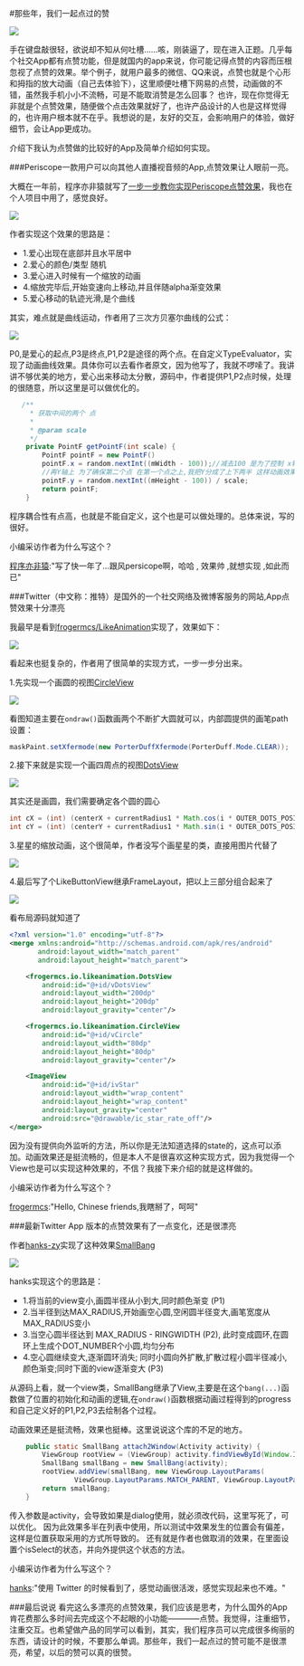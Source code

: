 #那些年，我们一起点过的赞

![](http://ww3.sinaimg.cn/mw690/7ef01fcagw1f25shwbp2mj20go0afgmw.jpg)

手在键盘敲很轻，欲说却不知从何吐槽......咳，刚装逼了，现在进入正题。几乎每个社交App都有点赞功能，但是就国内的app来说，你可能记得点赞的内容而压根忽视了点赞的效果。举个例子，就用户最多的微信、QQ来说，点赞也就是个心形和拇指的放大动画（自己去体验下），这里顺便吐槽下网易的点赞，动画做的不错，虽然我手机小小不流畅，可是不能取消赞是怎么回事？ 也许，现在你觉得无非就是个点赞效果，随便做个点击效果就好了，也许产品设计的人也是这样觉得的，也许用户根本就不在乎。我想说的是，友好的交互，会影响用户的体验，做好细节，会让App更成功。

介绍下我认为点赞做的比较好的App及简单介绍如何实现。

###Periscope一款用户可以向其他人直播视音频的App,点赞效果让人眼前一亮。

大概在一年前，程序亦非猿就写了[一步一步教你实现Periscope点赞效果](http://www.jianshu.com/p/03fdcfd3ae9c)，我也在个人项目中用了，感觉良好。

![](http://ww3.sinaimg.cn/mw690/7ef01fcagw1f25od1so1kg205k07ittz.gif)

作者实现这个效果的思路是：
* 1.爱心出现在底部并且水平居中
* 2.爱心的颜色/类型 随机
* 3.爱心进入时候有一个缩放的动画
* 4.缩放完毕后,开始变速向上移动,并且伴随alpha渐变效果
* 5.爱心移动的轨迹光滑,是个曲线

其实，难点就是曲线运动，作者用了三次方贝塞尔曲线的公式：

![](http://e.hiphotos.baidu.com/baike/s%3D421/sign=9a6521eab8014a90853e47bf98763971/f603918fa0ec08fad54f8dff58ee3d6d55fbda1f.jpg)

P0,是爱心的起点,P3是终点,P1,P2是途径的两个点。在自定义TypeEvaluator，实现了动画曲线效果。具体你可以去看作者原文，因为他写了，我就不啰嗦了。我讲讲不够优美的地方，爱心出来移动太分散，源码中，作者提供P1,P2点时候，处理的很随意，所以这里是可以做优化的。
```java
   /**
     * 获取中间的两个 点
     *
     * @param scale
     */
    private PointF getPointF(int scale) {
        PointF pointF = new PointF()
        pointF.x = random.nextInt((mWidth - 100));//减去100 是为了控制 x轴活动范围,看效果 随意~~
        //再Y轴上 为了确保第二个点 在第一个点之上,我把Y分成了上下两半 这样动画效果好一些  也可以用其他方法
        pointF.y = random.nextInt((mHeight - 100)) / scale;
        return pointF;
    }
```
程序耦合性有点高，也就是不能自定义，这个也是可以做处理的。总体来说，写的很好。

小编采访作者为什么写这个？

[程序亦非猿](https://github.com/AlanCheen):"写了快一年了...跟风persicope啊，哈哈 , 效果帅 ,就想实现 ,如此而已"


###Twitter（中文称：推特）是国外的一个社交网络及微博客服务的网站,App点赞效果十分漂亮

我最早是看到[frogermcs/LikeAnimation](https://github.com/frogermcs/LikeAnimation)实现了，效果如下：

![](https://camo.githubusercontent.com/752e0e35b15b6b684cee90b6bf4309f387caa36f/687474703a2f2f66726f6765726d63732e6769746875622e696f2f696d616765732f32322f627574746f6e5f616e696d2e676966)

看起来也挺复杂的，作者用了很简单的实现方式，一步一步分出来。

1.先实现一个画圆的视图[CircleView](https://github.com/frogermcs/LikeAnimation/blob/master/app/src/main/java/frogermcs/io/likeanimation/CircleView.java)

![](http://frogermcs.github.io/images/22/circle_anim.gif)

看图知道主要在`ondraw()`函数画两个不断扩大圆就可以，内部圆提供的画笔path 设置：
 ```java
 maskPaint.setXfermode(new PorterDuffXfermode(PorterDuff.Mode.CLEAR));
```

2.接下来就是实现一个画四周点的视图[DotsView](https://github.com/frogermcs/LikeAnimation/blob/master/app/src/main/java/frogermcs/io/likeanimation/DotsView.java)

![](http://frogermcs.github.io/images/22/dots_anim.gif)

其实还是画圆，我们需要确定各个圆的圆心
```java
int cX = (int) (centerX + currentRadius1 * Math.cos(i * OUTER_DOTS_POSITION_ANGLE * Math.PI / 180));
int cY = (int) (centerY + currentRadius1 * Math.sin(i * OUTER_DOTS_POSITION_ANGLE * Math.PI / 180)); 
```
3.星星的缩放动画，这个很简单，作者没写个画星星的类，直接用图片代替了

![](http://frogermcs.github.io/images/22/touch_anim.gif)

4.最后写了个LikeButtonView继承FrameLayout，把以上三部分组合起来了

![](http://ww1.sinaimg.cn/mw690/7ef01fcagw1f25r8lk072j20b506m3yr.jpg)

看布局源码就知道了
```xml
<?xml version="1.0" encoding="utf-8"?>
<merge xmlns:android="http://schemas.android.com/apk/res/android"
       android:layout_width="match_parent"
       android:layout_height="match_parent">

    <frogermcs.io.likeanimation.DotsView
        android:id="@+id/vDotsView"
        android:layout_width="200dp"
        android:layout_height="200dp"
        android:layout_gravity="center"/>

    <frogermcs.io.likeanimation.CircleView
        android:id="@+id/vCircle"
        android:layout_width="80dp"
        android:layout_height="80dp"
        android:layout_gravity="center"/>

    <ImageView
        android:id="@+id/ivStar"
        android:layout_width="wrap_content"
        android:layout_height="wrap_content"
        android:layout_gravity="center"
        android:src="@drawable/ic_star_rate_off"/>
</merge>
```
因为没有提供向外监听的方法，所以你是无法知道选择的state的，这点可以添加。动画效果还是挺流畅的，但是本人不是很喜欢这种实现方式，因为我觉得一个View也是可以实现这种效果的，不信？我接下来介绍的就是这样做的。

小编采访作者为什么写这个？

[frogermcs](https://github.com/frogermcs):"Hello, Chinese friends,我瞎掰了，呵呵"

###最新Twitter App 版本的点赞效果有了一点变化，还是很漂亮

作者[hanks-zy](https://github.com/hanks-zyh)实现了这种效果[SmallBang](https://github.com/hanks-zyh/SmallBang)

![](https://github.com/hanks-zyh/SmallBang/raw/master/screenshots/heart.gif)

hanks实现这个的思路是：
* 1.将当前的view变小,画圆半径从小到大,同时颜色渐变 (P1)
* 2.当半径到达MAX_RADIUS,开始画空心圆,空闲圆半径变大,画笔宽度从MAX_RADIUS变小
* 3.当空心圆半径达到 MAX_RADIUS - RINGWIDTH (P2), 此时变成圆环,在圆环上生成个DOT_NUMBER个小圆,均匀分布
* 4.空心圆继续变大,逐渐圆环消失; 同时小圆向外扩散,扩散过程小圆半径减小,颜色渐变;同时下面的view逐渐变大 (P3)

从源码上看，就一个view类，SmallBang继承了View,主要是在这个`bang(...)`函数做了位置的初始化和动画的逻辑,在`ondraw()`函数根据动画过程得到的progress和自己定义好的P1,P2,P3去绘制各个过程。

动画效果还是挺流畅，效果也挺棒。这里说说这个库的不足的地方。
```java
    public static SmallBang attach2Window(Activity activity) {
        ViewGroup rootView = (ViewGroup) activity.findViewById(Window.ID_ANDROID_CONTENT);
        SmallBang smallBang = new SmallBang(activity);
        rootView.addView(smallBang, new ViewGroup.LayoutParams(
                ViewGroup.LayoutParams.MATCH_PARENT, ViewGroup.LayoutParams.MATCH_PARENT));
        return smallBang;
    }
```
传入参数是activity，会导致如果是dialog使用，就必须改代码，这里写死了，可以优化。
因为此效果多半在列表中使用，所以测试中效果发生的位置会有偏差，这样是位置获取采用的方式所导致的。
还有就是作者也做取消的效果，在里面设置个isSelect的状态，并向外提供这个状态的方法。

小编采访作者为什么写这个？

[hanks](https://github.com/hanks-zyh):"使用 Twitter 的时候看到了，感觉动画很活泼，感觉实现起来也不难。"

###最后说说
看完这么多漂亮的点赞效果，我们应该是思考，为什么国外的App肯花费那么多时间去完成这个不起眼的小功能————点赞。我觉得，注重细节，注重交互。也希望做产品的同学可以看到，其实，我们程序员可以完成很多绚丽的东西，请设计的时候，不要那么单调。那些年，我们一起点过的赞可能不是很漂亮，希望，以后的赞可以真的很赞。







